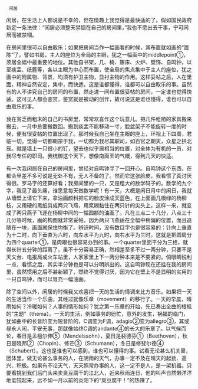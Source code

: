      闲居 

   闲居，在生活上人都说是不幸的，但在情趣上我觉得是最快适的了。假如国民政府新定一条法律：“闲居必须整天禁锢在自己的房间里，”我也不愿出去干事，宁可闲居而被禁锢。 

   在房间里很可以自由取乐；如果把房间当作一幅画看的时候，其布置就如画的“置陈”了。譬如书房，主人的座位为全局的主眼，犹之一幅画中的middlepoint①，须居全幅中最重要的地位。其他自书架，几、椅、籐床、火炉、壁饰、自鸣钟，以至痰盂、纸簏等，各以主眼为中心而布置，使全局的焦点集中于主人的座位，犹之画中的附属物、背景，均须有护卫主物，显衬主物的作用。这样妥帖之后，人在里面，精神自然安定，集中，而快适。这是谁都懂得，谁都可以自由取乐的事。虽然有的人不讲究自己的房间的布置，然走进一间布置很妥帖的房间，一定谁也觉得快适。这可见人都会鉴赏，鉴赏就是被动的创作，故可说这是谁也懂得，谁也可以自由取乐的事。 

   我在贫乏而粗末的自己的书房里，常常欢喜作这个玩意儿。把几件粗陋的家具搬来搬去，一月中总要搬数回。搬到痰盂不能移动一寸，脸盆架子不能旋转一度的时候，便有很妥帖的位置出现了。那时候我自己坐在主眼的座上，环视上下四周，君临一切。觉得一切都朝宗于我，一切都为我尽其职司，如百官之朝天，众星之拱北辰。就是墙上一只很小的钉，望去也似乎居相当的位置，对全体为有机的一员，对我尽专任的职司。我统御这个天下，想像南面王的气概，得到几天的快适。 

   有一次我闲居在自己的房间里，曾经对自鸣钟寻了一回开心。自鸣钟这个东西，在都会里差不多可说是无处不有，无人不备的了。然而它这张脸皮，我看惯了真讨厌得很。罗马字的还算好看；我房间里的一只，又是粗大的数学码子的。数学的九个字，我见了最头痛，谁愿意每天做数学呢！有一天，大概是闲日月中的闲日，我就从墙壁上请它下来，拿油画颜料把它的脸皮涂成天蓝色，在上面画几根绿的杨柳枝，又用硬的黑纸剪成两只飞燕，用浆糊黏住在两只针的尖头上。这样一来，就变成了两只燕子飞逐在杨柳中间的一幅圆额的油画了。凡在三点二十几分，八点三十几分等时候，画的构图就非常妥帖，因为两只飞燕适在全幅中稍偏的位置，而且追随在一块，画面就保住均衡了。辨识时间，没有数目字也是很容易的：针向上垂直为十二时，向下垂直为六时，向左水平为九时，向右水平为三时。这就是把圆周分为四个quarter①，是肉眼也很容易办到的事。一个quarter里面平分为三格，就得长针五分钟的距离了，虽不十分容易正确，然相差至多不过一两分钟，只要不是天文台、电报局或火车站里，人家家里上下一两分钟本来是不要紧的。倘眼睛锐利一点，看惯之后，其实半分钟也是可以分明辨出的。这自鸣钟现在还挂在我的房间里，虽然惯用之后不甚新颖了，然终不觉得讨厌，因为它在壁上不是显明的实用的一只自鸣钟，而可以冒充一幅油画。 

   除了空间以外，闲居的时候我又欢喜把一天的生活的情调来比方音乐。如果把一天的生活当作一个乐曲，其经过就像乐章（movement）的移行了。一天的早晨，晴雨如何？冷暖如何？人事的情形如何？犹之第一乐章的开始，先已奏出全曲的根柢的“主题”（thema）。一天的生活，例如事务的纷忙，意外的发生，祸福的临门，犹如曲中的长音阶变为短音阶的，C调变为F调，adagio②变为allegro③，其或昼永人闲，平安无事，那就像始终C调的andante④的长大的乐章了。以气候而论，春日是孟檀尔伸⑤（Mendelssohn），夏日是裴德芬①（Beethoven），秋日是晓邦②（Chopin）、修芒③（Schumann），冬日是修斐尔德④（Schubert）。这也是谁也可以感到，谁也可以懂得的事。试看无论甚么机关里，团体里，做无论甚么事务的人，在阴雨的天气，办事一定不及在晴天的起劲、高兴、积极。如果有不论天气，天天照常办事的人，这一定不是人，是一架机器。只要看挑到我们后门头来卖臭豆腐干的江北人，近来秋雨连日，他的叫声自然懒洋洋地低钝起来，远不如一月以前的炎阳下的“臭豆腐干！”的热辣了。 

